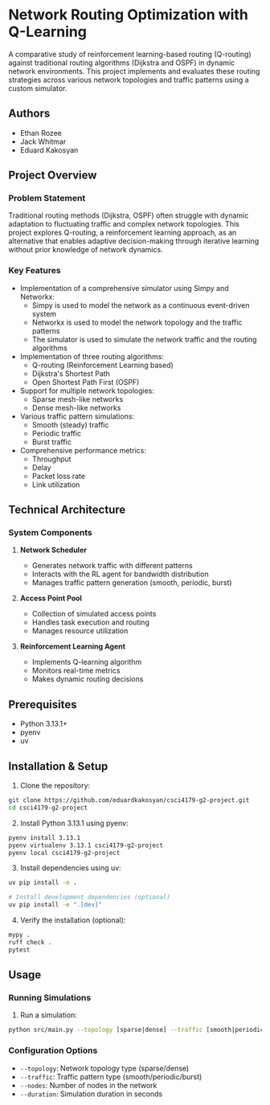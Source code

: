 # Network Routing Optimization with Q-Learning

A comparative study of reinforcement learning-based routing (Q-routing) against traditional routing algorithms (Dijkstra and OSPF) in dynamic network environments. This project implements and evaluates these routing strategies across various network topologies and traffic patterns using a custom simulator.

## Authors

- Ethan Rozee
- Jack Whitmar
- Eduard Kakosyan

## Project Overview

### Problem Statement
Traditional routing methods (Dijkstra, OSPF) often struggle with dynamic adaptation to fluctuating traffic and complex network topologies. This project explores Q-routing, a reinforcement learning approach, as an alternative that enables adaptive decision-making through iterative learning without prior knowledge of network dynamics.

### Key Features
- Implementation of a comprehensive simulator using Simpy and Networkx:
  - Simpy is used to model the network as a continuous event-driven system
  - Networkx is used to model the network topology and the traffic patterns
  - The simulator is used to simulate the network traffic and the routing algorithms
- Implementation of three routing algorithms:
  - Q-routing (Reinforcement Learning based)
  - Dijkstra's Shortest Path
  - Open Shortest Path First (OSPF)
- Support for multiple network topologies:
  - Sparse mesh-like networks
  - Dense mesh-like networks
- Various traffic pattern simulations:
  - Smooth (steady) traffic
  - Periodic traffic
  - Burst traffic
- Comprehensive performance metrics:
  - Throughput
  - Delay
  - Packet loss rate
  - Link utilization

## Technical Architecture

### System Components
1. **Network Scheduler**
   - Generates network traffic with different patterns
   - Interacts with the RL agent for bandwidth distribution
   - Manages traffic pattern generation (smooth, periodic, burst)

2. **Access Point Pool**
   - Collection of simulated access points
   - Handles task execution and routing
   - Manages resource utilization

3. **Reinforcement Learning Agent**
   - Implements Q-learning algorithm
   - Monitors real-time metrics
   - Makes dynamic routing decisions

## Prerequisites

- Python 3.13.1+
- pyenv
- uv 

## Installation & Setup
1. Clone the repository:
```bash
git clone https://github.com/eduardkakosyan/csci4179-g2-project.git
cd csci4179-g2-project
```

2. Install Python 3.13.1 using pyenv:
```bash
pyenv install 3.13.1
pyenv virtualenv 3.13.1 csci4179-g2-project
pyenv local csci4179-g2-project
```

3. Install dependencies using uv:
```bash
uv pip install -e .

# Install development dependencies (optional)
uv pip install -e ".[dev]"
```

4. Verify the installation (optional):
```bash
mypy .
ruff check .
pytest
```
## Usage
### Running Simulations

1. Run a simulation:
```bash
python src/main.py --topology [sparse|dense] --traffic [smooth|periodic|burst]
```

### Configuration Options

- `--topology`: Network topology type (sparse/dense)
- `--traffic`: Traffic pattern type (smooth/periodic/burst)
- `--nodes`: Number of nodes in the network
- `--duration`: Simulation duration in seconds